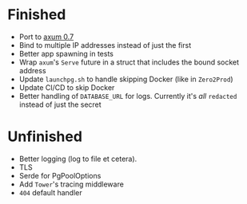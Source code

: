 # Finished
* Port to [axum 0.7](https://tokio.rs/blog/2023-11-27-announcing-axum-0-7-0)
* Bind to multiple IP addresses instead of just the first
* Better app spawning in tests
* Wrap `axum`'s `Serve` future in a struct that includes the bound socket address
* Update `launchpg.sh` to handle skipping Docker (like in `Zero2Prod`)
* Update CI/CD to skip Docker
* Better handling of `DATABASE_URL` for logs. Currently it's _all_ `redacted` instead of just the secret

# Unfinished
* Better logging (log to file et cetera).
* TLS
* Serde for PgPoolOptions
* Add `Tower`'s tracing middleware
* `404` default handler
